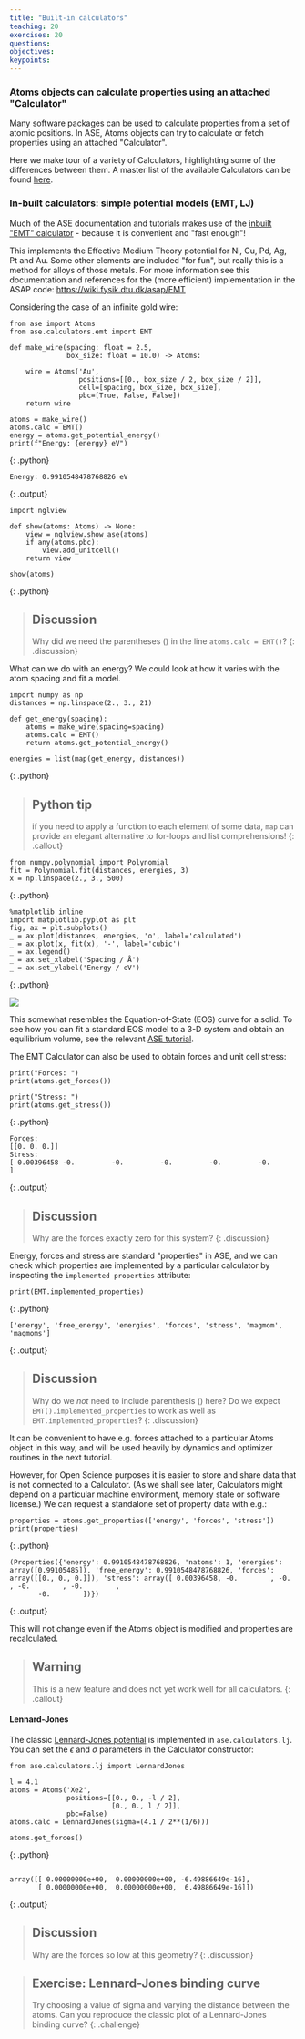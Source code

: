 ```yaml
---
title: "Built-in calculators"
teaching: 20
exercises: 20
questions:
objectives:
keypoints:
---
```


### Atoms objects can calculate  properties using an attached "Calculator"

Many software packages can be used to calculate properties from a set of atomic positions. In ASE, Atoms objects can try to calculate or fetch properties using an attached "Calculator".

Here we make tour of a variety of Calculators, highlighting some of the differences between them. A master list of the available Calculators can be found [here](https://wiki.fysik.dtu.dk/ase/ase/calculators/calculators.html).

### In-built calculators: simple potential models (EMT, LJ)

Much of the ASE documentation and tutorials makes use of the [inbuilt "EMT" calculator](https://wiki.fysik.dtu.dk/ase/ase/calculators/emt.html#pure-python-emt-calculator) - because it is convenient and "fast enough"!

This implements the Effective Medium Theory potential for Ni, Cu, Pd, Ag, Pt and Au. Some other elements are included "for fun", but really this is a method for alloys of those metals. For more information see this documentation and references for the (more efficient) implementation in the ASAP code: https://wiki.fysik.dtu.dk/asap/EMT

Considering the case of an infinite gold wire:

~~~
from ase import Atoms
from ase.calculators.emt import EMT

def make_wire(spacing: float = 2.5,
              box_size: float = 10.0) -> Atoms:

    wire = Atoms('Au',
                 positions=[[0., box_size / 2, box_size / 2]],
                 cell=[spacing, box_size, box_size],
                 pbc=[True, False, False])
    return wire

atoms = make_wire()
atoms.calc = EMT()
energy = atoms.get_potential_energy()
print(f"Energy: {energy} eV")
~~~
{: .python}

~~~
Energy: 0.9910548478768826 eV
~~~
{: .output}

~~~
import nglview

def show(atoms: Atoms) -> None:    
    view = nglview.show_ase(atoms)
    if any(atoms.pbc):
        view.add_unitcell()
    return view

show(atoms)
~~~
{: .python}

> ## Discussion
> Why did we need the parentheses () in the line `atoms.calc = EMT()`?
{: .discussion}

What can we do with an energy? We could look at how it varies with the atom spacing and fit a model.

~~~
import numpy as np
distances = np.linspace(2., 3., 21)

def get_energy(spacing):
    atoms = make_wire(spacing=spacing)
    atoms.calc = EMT()
    return atoms.get_potential_energy()

energies = list(map(get_energy, distances))
~~~
{: .python}

> ## Python tip
> if you need to apply a function to each element of some data, `map` can provide an elegant alternative to for-loops and list comprehensions!
{: .callout}

~~~
from numpy.polynomial import Polynomial
fit = Polynomial.fit(distances, energies, 3)
x = np.linspace(2., 3., 500)
~~~
{: .python}

~~~
%matplotlib inline
import matplotlib.pyplot as plt
fig, ax = plt.subplots()
_ = ax.plot(distances, energies, 'o', label='calculated')
_ = ax.plot(x, fit(x), '-', label='cubic')
_ = ax.legend()
_ = ax.set_xlabel('Spacing / Å')
_ = ax.set_ylabel('Energy / eV')
~~~
{: .python}

![](./fig/energy_spacing_plot.png)

This somewhat resembles the Equation-of-State (EOS) curve for a solid. To see how you can fit a standard EOS model to a 3-D system and obtain an equilibrium volume, see the relevant [ASE tutorial](https://wiki.fysik.dtu.dk/ase/tutorials/eos/eos.html).

The EMT Calculator can also be used to obtain forces and unit cell stress:

~~~
print("Forces: ")
print(atoms.get_forces())

print("Stress: ")
print(atoms.get_stress())
~~~
{: .python}

~~~
Forces: 
[[0. 0. 0.]]
Stress: 
[ 0.00396458 -0.         -0.         -0.         -0.         -0.        ]
~~~
{: .output}

> ## Discussion
> Why are the forces exactly zero for this system?
{: .discussion}

Energy, forces and stress are standard "properties" in ASE, and we can check which properties are implemented by a particular calculator by inspecting the `implemented properties` attribute:

~~~
print(EMT.implemented_properties)
~~~
{: .python}

~~~
['energy', 'free_energy', 'energies', 'forces', 'stress', 'magmom', 'magmoms']
~~~
{: .output}

> ## Discussion
> Why do we *not* need to include parenthesis () here? Do we expect `EMT().implemented_properties` to work as well as `EMT.implemented_properties`?
{: .discussion}

It can be convenient to have e.g. forces attached to a particular Atoms object in this way, and will be used heavily by dynamics and optimizer routines in the next tutorial.

However, for Open Science purposes it is easier to store and share data that is not connected to a Calculator. (As we shall see later, Calculators might depend on a particular machine environment, memory state or software license.) We can request a standalone set of property data with e.g.:

~~~
properties = atoms.get_properties(['energy', 'forces', 'stress'])
print(properties)
~~~
{: .python}

~~~
(Properties({'energy': 0.9910548478768826, 'natoms': 1, 'energies': array([0.99105485]), 'free_energy': 0.9910548478768826, 'forces': array([[0., 0., 0.]]), 'stress': array([ 0.00396458, -0.        , -0.        , -0.        , -0.        ,
       -0.        ])})
~~~
{: .output}

This will not change even if the Atoms object is modified and properties are recalculated.

> ## Warning
> This is a new feature and does not yet work well for all calculators.
{: .callout}

#### Lennard-Jones

The classic [Lennard-Jones potential](https://en.wikipedia.org/wiki/Lennard-Jones_potential) is implemented in `ase.calculators.lj`. You can set the $\epsilon$ and $\sigma$ parameters in the Calculator constructor:

~~~
from ase.calculators.lj import LennardJones

l = 4.1
atoms = Atoms('Xe2',
              positions=[[0., 0., -l / 2],
                         [0., 0., l / 2]],
              pbc=False)
atoms.calc = LennardJones(sigma=(4.1 / 2**(1/6)))

atoms.get_forces()
~~~
{: .python}

~~~

array([[ 0.00000000e+00,  0.00000000e+00, -6.49886649e-16],
       [ 0.00000000e+00,  0.00000000e+00,  6.49886649e-16]])
~~~
{: .output}

> ## Discussion
> Why are the forces so low at this geometry?
{: .discussion}

> ## Exercise: Lennard-Jones binding curve
> Try choosing a value of sigma and varying the distance between the atoms. Can you reproduce the classic plot of a Lennard-Jones binding curve?
{: .challenge}





